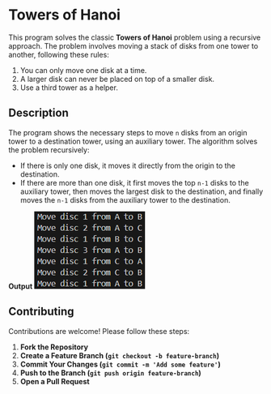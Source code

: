 # Towers of Hanoi

This program solves the classic **Towers of Hanoi** problem using a recursive approach. The problem involves moving a stack of disks from one tower to another, following these rules:

1. You can only move one disk at a time.
2. A larger disk can never be placed on top of a smaller disk.
3. Use a third tower as a helper.

## Description

The program shows the necessary steps to move `n` disks from an origin tower to a destination tower, using an auxiliary tower. The algorithm solves the problem recursively:

- If there is only one disk, it moves it directly from the origin to the destination.
- If there are more than one disk, it first moves the top `n-1` disks to the auxiliary tower, then moves the largest disk to the destination, and finally moves the `n-1` disks from the auxiliary tower to the destination.

**Output**
![Output](images/Output_towers_of_Hanoi.png)

## Contributing
Contributions are welcome! Please follow these steps:
1. **Fork the Repository**
2. **Create a Feature Branch (`git checkout -b feature-branch`)**
3. **Commit Your Changes (`git commit -m 'Add some feature'`)**
4. **Push to the Branch (`git push origin feature-branch`)**
5. **Open a Pull Request**
